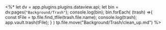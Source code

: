 <%*
let dv = app.plugins.plugins.dataview.api;
let bin = dv.pages(`"Background/Trash"`);
console.log(bin);
bin.forEach( (trash) =>{
const tFile = tp.file.find_tfile(trash.file.name);
console.log(trash);
app.vault.trash(tFile);
} )
tp.file.move("Background/Trash/clean_up.md")
%>